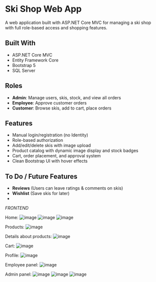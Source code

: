 # Ski Shop Web App

A web application built with ASP.NET Core MVC for managing a ski shop with full role-based access and shopping features.

##  Built With

- ASP.NET Core MVC  
- Entity Framework Core  
- Bootstrap 5  
- SQL Server  

##  Roles

- **Admin**: Manage users, skis, stock, and view all orders  
- **Employee**: Approve customer orders  
- **Customer**: Browse skis, add to cart, place orders  

##  Features

- Manual login/registration (no Identity)
- Role-based authorization  
- Add/edit/delete skis with image upload  
- Product catalog with dynamic image display and stock badges  
- Cart, order placement, and approval system  
- Clean Bootstrap UI with hover effects  

##  To Do / Future Features

-  **Reviews** (Users can leave ratings & comments on skis)
-  **Wishlist** (Save skis for later)
-  
*FRONTEND*

Home:
![image](https://github.com/user-attachments/assets/314f4380-90ba-4c8e-9568-3df762af1ccd)
![image](https://github.com/user-attachments/assets/b742915d-f7bd-4031-9f4a-b675c341065d)
![image](https://github.com/user-attachments/assets/e6692fe5-6070-4cb3-994f-166e6f66aef3)

Products:
![image](https://github.com/user-attachments/assets/56d44acb-c758-4067-b15e-e5829d7b51cb)

Details about products:
![image](https://github.com/user-attachments/assets/a9b4fe40-f3af-4073-a618-99ac36e1a86a)

Cart:
![image](https://github.com/user-attachments/assets/5d0b3a35-6f2c-44ea-b6ae-21e75965f3d4)

Profile:
![image](https://github.com/user-attachments/assets/b46f7ece-ff9b-49bb-b184-6593986a65fa)

Employee panel:
![image](https://github.com/user-attachments/assets/317de536-34d7-4c1b-bcc2-61d2e26d00a5)

Admin panel:
![image](https://github.com/user-attachments/assets/774df392-c6e6-481d-8b3f-05e80cd23320)
![image](https://github.com/user-attachments/assets/08b08bb2-03e3-482c-a44e-c2e0fdb666c1)
![image](https://github.com/user-attachments/assets/f072dfa4-e66a-4fcb-ab32-d6ff0df2e515)



